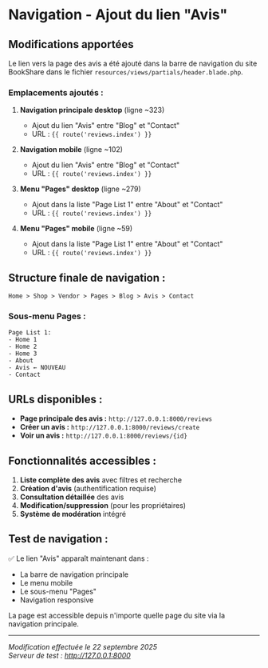 # Navigation - Ajout du lien "Avis"

## Modifications apportées

Le lien vers la page des avis a été ajouté dans la barre de navigation du site BookShare dans le fichier `resources/views/partials/header.blade.php`.

### Emplacements ajoutés :

1. **Navigation principale desktop** (ligne ~323)
   - Ajout du lien "Avis" entre "Blog" et "Contact"
   - URL : `{{ route('reviews.index') }}`

2. **Navigation mobile** (ligne ~102)
   - Ajout du lien "Avis" entre "Blog" et "Contact"
   - URL : `{{ route('reviews.index') }}`

3. **Menu "Pages" desktop** (ligne ~279)
   - Ajout dans la liste "Page List 1" entre "About" et "Contact"
   - URL : `{{ route('reviews.index') }}`

4. **Menu "Pages" mobile** (ligne ~59)
   - Ajout dans la liste "Page List 1" entre "About" et "Contact"
   - URL : `{{ route('reviews.index') }}`

## Structure finale de navigation :

```
Home > Shop > Vendor > Pages > Blog > Avis > Contact
```

### Sous-menu Pages :
```
Page List 1:
- Home 1
- Home 2  
- Home 3
- About
- Avis ← NOUVEAU
- Contact
```

## URLs disponibles :

- **Page principale des avis :** `http://127.0.0.1:8000/reviews`
- **Créer un avis :** `http://127.0.0.1:8000/reviews/create`
- **Voir un avis :** `http://127.0.0.1:8000/reviews/{id}`

## Fonctionnalités accessibles :

1. **Liste complète des avis** avec filtres et recherche
2. **Création d'avis** (authentification requise)
3. **Consultation détaillée** des avis
4. **Modification/suppression** (pour les propriétaires)
5. **Système de modération** intégré

## Test de navigation :

✅ Le lien "Avis" apparaît maintenant dans :
- La barre de navigation principale
- Le menu mobile
- Le sous-menu "Pages"
- Navigation responsive

La page est accessible depuis n'importe quelle page du site via la navigation principale.

---

*Modification effectuée le 22 septembre 2025*  
*Serveur de test : http://127.0.0.1:8000*